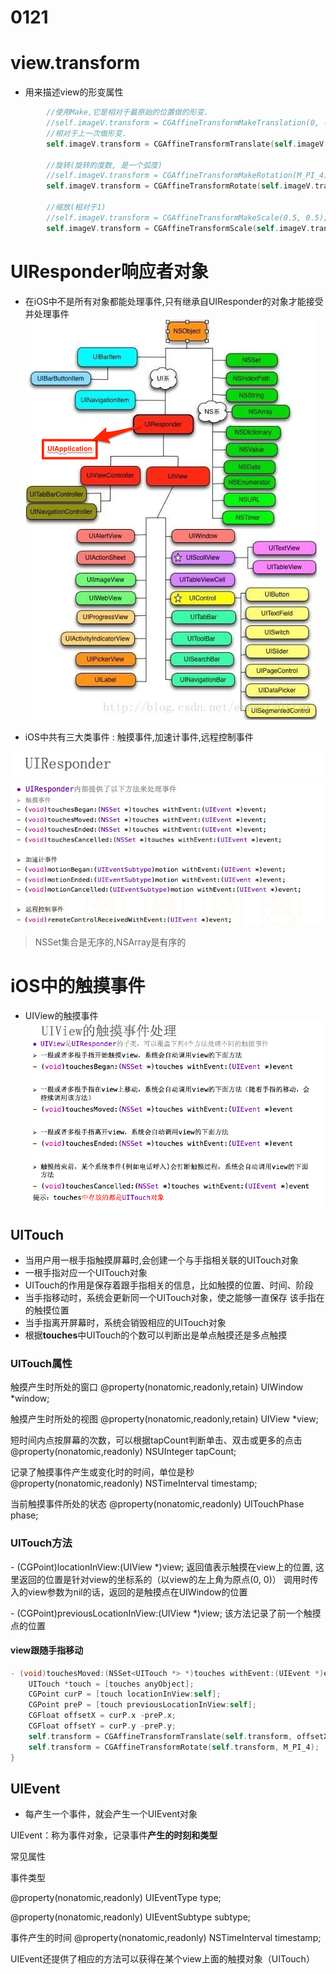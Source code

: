 # 0121

# view.transform
* 用来描述view的形变属性
```objectivec
        //使用Make,它是相对于最原始的位置做的形变.
        //self.imageV.transform = CGAffineTransformMakeTranslation(0, -100);
        //相对于上一次做形变.
        self.imageV.transform = CGAffineTransformTranslate(self.imageV.transform, 0, -100);
        
        //旋转(旋转的度数, 是一个弧度)
        //self.imageV.transform = CGAffineTransformMakeRotation(M_PI_4);
        self.imageV.transform = CGAffineTransformRotate(self.imageV.transform, M_PI_4);
        
        //缩放(相对于1)
        //self.imageV.transform = CGAffineTransformMakeScale(0.5, 0.5);
        self.imageV.transform = CGAffineTransformScale(self.imageV.transform, 0.8, 0.8);
```

# UIResponder响应者对象
* 在iOS中不是所有对象都能处理事件,只有继承自UIResponder的对象才能接受并处理事件
![](/grammar/images/20140320225429296.png)

* iOS中共有三大类事件 : 触摸事件,加速计事件,远程控制事件

![](/0121/images/WX20170808-192801.png)
> NSSet集合是无序的,NSArray是有序的

# iOS中的触摸事件
* UIView的触摸事件
![](/0121/images/WX20170808-193110.png)

## UITouch

* 当用户用一根手指触摸屏幕时,会创建一个与手指相关联的UITouch对象
* 一根手指对应一个UITouch对象
* UITouch的作用是保存着跟手指相关的信息，比如触摸的位置、时间、阶段
* 当手指移动时，系统会更新同一个UITouch对象，使之能够一直保存
该手指在的触摸位置
* 当手指离开屏幕时，系统会销毁相应的UITouch对象
* 根据**touches**中UITouch的个数可以判断出是单点触摸还是多点触摸

### UITouch属性

触摸产生时所处的窗口
@property(nonatomic,readonly,retain) UIWindow    *window;



触摸产生时所处的视图
@property(nonatomic,readonly,retain) UIView      *view;



短时间内点按屏幕的次数，可以根据tapCount判断单击、双击或更多的点击
@property(nonatomic,readonly) NSUInteger          tapCount;

记录了触摸事件产生或变化时的时间，单位是秒
@property(nonatomic,readonly) NSTimeInterval      timestamp;



当前触摸事件所处的状态
@property(nonatomic,readonly) UITouchPhase        phase;

### UITouch方法
\- (CGPoint)locationInView:(UIView *)view;
返回值表示触摸在view上的位置,
这里返回的位置是针对view的坐标系的（以view的左上角为原点(0, 0)）
调用时传入的view参数为nil的话，返回的是触摸点在UIWindow的位置

\- (CGPoint)previousLocationInView:(UIView *)view;
该方法记录了前一个触摸点的位置

#### view跟随手指移动

```objectivec
- (void)touchesMoved:(NSSet<UITouch *> *)touches withEvent:(UIEvent *)event{
    UITouch *touch = [touches anyObject];
    CGPoint curP = [touch locationInView:self];
    CGPoint preP = [touch previousLocationInView:self];
    CGFloat offsetX = curP.x -preP.x;
    CGFloat offsetY = curP.y -preP.y;
    self.transform = CGAffineTransformTranslate(self.transform, offsetX, offsetY);
    self.transform = CGAffineTransformRotate(self.transform, M_PI_4);
}
```

## UIEvent
* 每产生一个事件，就会产生一个UIEvent对象

UIEvent：称为事件对象，记录事件**产生的时刻和类型**


常见属性

事件类型

@property(nonatomic,readonly) UIEventType     type;

@property(nonatomic,readonly) UIEventSubtype  subtype;

事件产生的时间
@property(nonatomic,readonly) NSTimeInterval  timestamp;

UIEvent还提供了相应的方法可以获得在某个view上面的触摸对象（UITouch）



